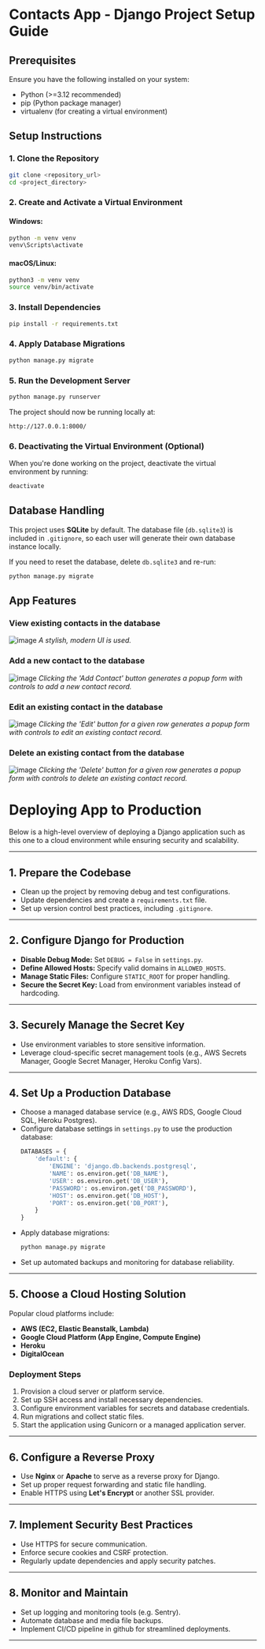 # Contacts App - Django Project Setup Guide

## Prerequisites

Ensure you have the following installed on your system:

- Python (>=3.12 recommended)
- pip (Python package manager)
- virtualenv (for creating a virtual environment)

## Setup Instructions

### 1. Clone the Repository

```sh
git clone <repository_url>
cd <project_directory>
```

### 2. Create and Activate a Virtual Environment

#### Windows:

```sh
python -m venv venv
venv\Scripts\activate
```

#### macOS/Linux:

```sh
python3 -m venv venv
source venv/bin/activate
```

### 3. Install Dependencies

```sh
pip install -r requirements.txt
```

### 4. Apply Database Migrations

```sh
python manage.py migrate
```

### 5. Run the Development Server

```sh
python manage.py runserver
```

The project should now be running locally at:

```
http://127.0.0.1:8000/
```

### 6. Deactivating the Virtual Environment (Optional)

When you're done working on the project, deactivate the virtual environment by running:

```sh
deactivate
```

## Database Handling

This project uses **SQLite** by default. The database file (`db.sqlite3`) is included in `.gitignore`, so each user will generate their own database instance locally.

If you need to reset the database, delete `db.sqlite3` and re-run:

```sh
python manage.py migrate
```

## App Features

### View existing contacts in the database
![image](https://github.com/user-attachments/assets/40a80e46-6c07-4536-9f40-5832b076e12f)
*A stylish, modern UI is used.*


### Add a new contact to the database
![image](https://github.com/user-attachments/assets/3d15ee65-4026-4e4e-916f-cd5d24001ddd)
*Clicking the 'Add Contact' button generates a popup form with controls to add a new contact record.*


### Edit an existing contact in the database
![image](https://github.com/user-attachments/assets/ca936056-cad9-40cf-b250-e264528cef54)
*Clicking the 'Edit' button for a given row generates a popup form with controls to edit an existing contact record.*


### Delete an existing contact from the database
![image](https://github.com/user-attachments/assets/8357bf46-8f5b-42a8-8089-3f7fabd59953)
*Clicking the 'Delete' button for a given row generates a popup form with controls to delete an existing contact record.*



# Deploying App to Production

Below is a high-level overview of deploying a Django application such as this one to a cloud environment while ensuring security and scalability.

---

## 1. Prepare the Codebase

- Clean up the project by removing debug and test configurations.
- Update dependencies and create a `requirements.txt` file.
- Set up version control best practices, including `.gitignore`.

---

## 2. Configure Django for Production

- **Disable Debug Mode:** Set `DEBUG = False` in `settings.py`.
- **Define Allowed Hosts:** Specify valid domains in `ALLOWED_HOSTS`.
- **Manage Static Files:** Configure `STATIC_ROOT` for proper handling.
- **Secure the Secret Key:** Load from environment variables instead of hardcoding.

---

## 3. Securely Manage the Secret Key

- Use environment variables to store sensitive information.
- Leverage cloud-specific secret management tools (e.g., AWS Secrets Manager, Google Secret Manager, Heroku Config Vars).

---

## 4. Set Up a Production Database

- Choose a managed database service (e.g., AWS RDS, Google Cloud SQL, Heroku Postgres).
- Configure database settings in `settings.py` to use the production database:
  ```python
  DATABASES = {
      'default': {
          'ENGINE': 'django.db.backends.postgresql',
          'NAME': os.environ.get('DB_NAME'),
          'USER': os.environ.get('DB_USER'),
          'PASSWORD': os.environ.get('DB_PASSWORD'),
          'HOST': os.environ.get('DB_HOST'),
          'PORT': os.environ.get('DB_PORT'),
      }
  }
  ```
- Apply database migrations:
  ```bash
  python manage.py migrate
  ```
- Set up automated backups and monitoring for database reliability.

---

## 5. Choose a Cloud Hosting Solution

Popular cloud platforms include:
- **AWS (EC2, Elastic Beanstalk, Lambda)**
- **Google Cloud Platform (App Engine, Compute Engine)**
- **Heroku**
- **DigitalOcean**

### Deployment Steps

1. Provision a cloud server or platform service.
2. Set up SSH access and install necessary dependencies.
3. Configure environment variables for secrets and database credentials.
4. Run migrations and collect static files.
5. Start the application using Gunicorn or a managed application server.

---

## 6. Configure a Reverse Proxy

- Use **Nginx** or **Apache** to serve as a reverse proxy for Django.
- Set up proper request forwarding and static file handling.
- Enable HTTPS using **Let's Encrypt** or another SSL provider.

---

## 7. Implement Security Best Practices

- Use HTTPS for secure communication.
- Enforce secure cookies and CSRF protection.
- Regularly update dependencies and apply security patches.

---

## 8. Monitor and Maintain

- Set up logging and monitoring tools (e.g. Sentry).
- Automate database and media file backups.
- Implement CI/CD pipeline in github for streamlined deployments.

---
